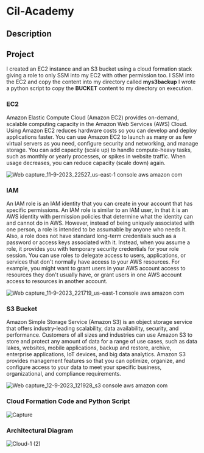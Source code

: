 # Cil-Academy

## Description
## Project
I created an EC2 instance and an S3 bucket using a cloud formation stack giving a role to only SSM into my EC2 with other permission too.
I SSM into the EC2 and copy the content into my directory called **mys3backup**
I wrote a python script to copy the **BUCKET** content to my directory on execution.

### EC2
Amazon Elastic Compute Cloud (Amazon EC2) provides on-demand, scalable computing capacity in the Amazon Web Services (AWS) Cloud. Using Amazon EC2 reduces hardware costs so you can develop and deploy applications faster. You can use Amazon EC2 to launch as many or as few virtual servers as you need, configure security and networking, and manage storage. You can add capacity (scale up) to handle compute-heavy tasks, such as monthly or yearly processes, or spikes in website traffic. When usage decreases, you can reduce capacity (scale down) again.

![Web capture_11-9-2023_22527_us-east-1 console aws amazon com](https://github.com/123-Daniel/Cil-Academy/assets/96403532/98f46c92-e736-41d4-8060-b9b8bc7d1b89)
### IAM
An IAM role is an IAM identity that you can create in your account that has specific permissions. An IAM role is similar to an IAM user, in that it is an AWS identity with permission policies that determine what the identity can and cannot do in AWS. However, instead of being uniquely associated with one person, a role is intended to be assumable by anyone who needs it. Also, a role does not have standard long-term credentials such as a password or access keys associated with it. Instead, when you assume a role, it provides you with temporary security credentials for your role session.
You can use roles to delegate access to users, applications, or services that don't normally have access to your AWS resources. For example, you might want to grant users in your AWS account access to resources they don't usually have, or grant users in one AWS account access to resources in another account. 

![Web capture_11-9-2023_221719_us-east-1 console aws amazon com](https://github.com/123-Daniel/Cil-Academy/assets/96403532/f6adb0ce-cb04-4291-afa4-f1c821772382)
### S3 Bucket 
Amazon Simple Storage Service (Amazon S3) is an object storage service that offers industry-leading scalability, data availability, security, and performance. Customers of all sizes and industries can use Amazon S3 to store and protect any amount of data for a range of use cases, such as data lakes, websites, mobile applications, backup and restore, archive, enterprise applications, IoT devices, and big data analytics. Amazon S3 provides management features so that you can optimize, organize, and configure access to your data to meet your specific business, organizational, and compliance requirements.

![Web capture_12-9-2023_121928_s3 console aws amazon com](https://github.com/123-Daniel/Cil-Academy/assets/96403532/042ac022-683f-4885-be39-6d456934e1f5)

### Cloud Formation Code and Python Script
![Capture](https://github.com/123-Daniel/Cil-Academy/assets/96403532/a4960e8b-760f-46fe-b467-490e80da50d0)






### Architectural Diagram
![Cloud-1 (2)](https://github.com/123-Daniel/Cil-Academy/assets/96403532/1b3961cc-02e3-4a68-9279-b07bf5f1e2ad)
